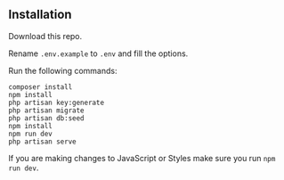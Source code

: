 ## Installation

Download this repo.

Rename `.env.example` to `.env` and fill the options.

Run the following commands:

```
composer install
npm install
php artisan key:generate
php artisan migrate
php artisan db:seed
npm install
npm run dev
php artisan serve
```

If you are making changes to JavaScript or Styles make sure you run `npm run dev`.